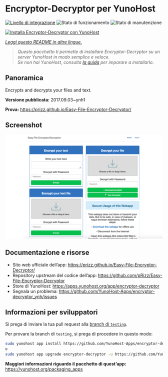 <!--
N.B.: Questo README è stato automaticamente generato da <https://github.com/YunoHost/apps/tree/master/tools/readme_generator>
NON DEVE essere modificato manualmente.
-->

# Encryptor-Decryptor per YunoHost

[![Livello di integrazione](https://dash.yunohost.org/integration/encryptor-decryptor.svg)](https://dash.yunohost.org/appci/app/encryptor-decryptor) ![Stato di funzionamento](https://ci-apps.yunohost.org/ci/badges/encryptor-decryptor.status.svg) ![Stato di manutenzione](https://ci-apps.yunohost.org/ci/badges/encryptor-decryptor.maintain.svg)

[![Installa Encryptor-Decryptor con YunoHost](https://install-app.yunohost.org/install-with-yunohost.svg)](https://install-app.yunohost.org/?app=encryptor-decryptor)

*[Leggi questo README in altre lingue.](./ALL_README.md)*

> *Questo pacchetto ti permette di installare Encryptor-Decryptor su un server YunoHost in modo semplice e veloce.*  
> *Se non hai YunoHost, consulta [la guida](https://yunohost.org/install) per imparare a installarlo.*

## Panoramica

Encrypts and decrypts your files and text.

**Versione pubblicata:** 2017.09.03~ynh1

**Prova:** <https://prizz.github.io/Easy-File-Encryptor-Decryptor/>

## Screenshot

![Screenshot di Encryptor-Decryptor](./doc/screenshots/screenshot.png)

## Documentazione e risorse

- Sito web ufficiale dell’app: <https://prizz.github.io/Easy-File-Encryptor-Decryptor/>
- Repository upstream del codice dell’app: <https://github.com/pRizz/Easy-File-Encryptor-Decryptor>
- Store di YunoHost: <https://apps.yunohost.org/app/encryptor-decryptor>
- Segnala un problema: <https://github.com/YunoHost-Apps/encryptor-decryptor_ynh/issues>

## Informazioni per sviluppatori

Si prega di inviare la tua pull request alla [branch di `testing`](https://github.com/YunoHost-Apps/encryptor-decryptor_ynh/tree/testing).

Per provare la branch di `testing`, si prega di procedere in questo modo:

```bash
sudo yunohost app install https://github.com/YunoHost-Apps/encryptor-decryptor_ynh/tree/testing --debug
o
sudo yunohost app upgrade encryptor-decryptor -u https://github.com/YunoHost-Apps/encryptor-decryptor_ynh/tree/testing --debug
```

**Maggiori informazioni riguardo il pacchetto di quest’app:** <https://yunohost.org/packaging_apps>
